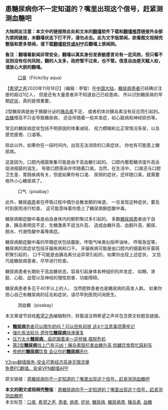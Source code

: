  <h2>患糖尿病你不一定知道的？嘴里出现这个信号，赶紧测测血糖吧</h2> <p class="notice"><b>大陆网友注意：本文中的链接除此处和文末的<a href="https://github.com/bannedbook/fanqiang" >翻墙</a>软件下载和<a href="https://github.com/killgcd/justmysocks/blob/master/README.md">翻墙推荐</a>链接外全部为禁网链接，未翻墙状态下打不开，请勿点击。此为文字版禁闻，欲看图文视频完整版和更多禁闻，请下载<a href="https://github.com/bannedbook/fanqiang">翻墙软件或APP</a>后翻墙上禁闻网。</p><p>备注：翻墙看新闻非常安全，翻墙以真实身份发表敏感言论有一定风险，但只看不说则没有任何风险，翻的人太多，政府管不过来，也不管。信息自由是天赋人权，请放心大胆的翻墙。</b></p>  <div class="entry"> <figure><figcaption><a href="https://www.bannedbook.org/bnews/tag/%e5%8f%a3%e8%87%ad/" class="st_tag internal_tag" rel="tag" title="标签 口臭 下的日志">口臭</a>（Flickr/by aqua）</figcaption></figure> <p>【<span class='wp_keywordlink_affiliate'><a href="https://www.soundofhope.org" title="希望之声" target="_blank">希望之声</a></span>2020年11月18日】（编辑：李智）在<span class='wp_keywordlink_affiliate'><a href="https://www.bannedbook.org/" title="中国" target="_blank">中国</a></span><span class='wp_keywordlink_affiliate'><a href="https://www.bannedbook.org/" title="大陆" target="_blank">大陆</a></span>，<a href="https://www.bannedbook.org/bnews/tag/%e7%b3%96%e5%b0%bf%e7%97%85/" class="st_tag internal_tag" rel="tag" title="标签 糖尿病 下的日志">糖尿病</a><a href="https://www.bannedbook.org/bnews/tag/%E6%82%A3%E8%80%85/" class="st_tag internal_tag" rel="tag" title="标签 患者 下的日志">患者</a>已经确诊注册的超过1亿人， 但是还有大量患者并不知道自己已经患病， 所以识别糖尿病的早期<a href="https://www.bannedbook.org/bnews/tag/%E7%97%87%E7%8A%B6/" class="st_tag internal_tag" rel="tag" title="标签 症状 下的日志">症状</a>，真的是很重要。</p> <p>2型糖尿病是由于胰腺分泌的<a href="https://www.bannedbook.org/bnews/tag/%E8%83%B0%E5%B2%9B%E7%B4%A0/" class="st_tag internal_tag" rel="tag" title="标签 胰岛素 下的日志">胰岛素</a>不足， 或者机体对胰岛素没有反应而引起的。<a href="https://www.bannedbook.org/bnews/tag/%e8%a1%80%e7%b3%96/" class="st_tag internal_tag" rel="tag" title="标签 血糖 下的日志">血糖</a>增高不只会导致糖尿病， 还会伴随着一些并发症，如心脏病和神经损伤等。</p> <p>常见的糖尿病症状包括不明原因的体重减轻、 视力模糊和比正常情况多尿，以及感觉疲倦、口渴等。</p> <p>除此以外，如果你在一段时间内，出现无法消除的口臭症状， 你也有可能患上糖尿病。</p>  <p>这是因为，口腔内细菌聚集可能是由于高血糖引起的。 口腔内葡萄糖浓度升高会促进细菌的滋生， 导致口腔感染并伴随着口臭。当然，在生活中， 口臭还与口腔卫生差、胃肠疾病有关，但是如果你有口渴、 尿频的症状，还伴随口臭，就需要格外小心糖尿病了。</p> <figure><figcaption> 口气（pixabay）</figcaption></figure> <p>此外，糖尿<a href="https://www.bannedbook.org/bnews/tag/%E7%97%85%E6%82%A3/" class="st_tag internal_tag" rel="tag" title="标签 病患 下的日志">病患</a>者在呼吸过程中偶尔会散发酮的味道， 一旦发现这种症状，要及时到医院进行检查， 这可能意味着你患上了糖尿病酮症酸中毒。</p> <p>糖尿病酮症酸中毒是由自身体内的酮积聚过多引起的。 多数<a href="https://www.bannedbook.org/bnews/tag/%E7%B3%96%E5%B0%BF%E7%97%85%E6%82%A3/" class="st_tag internal_tag" rel="tag" title="标签 糖尿病患 下的日志">糖尿病患</a>者由于自身，胰岛素明显不足，生糖激素不适当升高， 造成血糖升高、血酮升高、酮尿、脱水、代谢性酸中毒等病症。</p> <p>糖尿病酮症酸中毒的早期症状包括腹胀，呼吸气味类似指甲油味， 呼吸急促等，糖尿病的其症状包括牙龈疾病和口干。 牙龈疾病可能是由口腔内的细菌和牙菌斑积聚引起的， 口干可能是由胰岛素分泌异常引起的，如果你出现上述症状， 又恰巧是糖尿病患者，尽早进行检查。</p>  <p>糖尿病患者长期处于高血糖状态，容易引起身体各种组织的并发症， 如眼、肾脏、心脏、血管以及神经的慢性损害、功能障碍。</p> <p>糖尿病患者多见于40岁以上的人， 当然肥胖患者也是糖尿病的高发人群。 如果你担心自己有糖尿病的征兆和症状，请尽早到医院问询医生。</p> <figure><figcaption> 测血糖（pixabay）</figcaption></figure> <p>本文章或节目经<a href="https://www.bannedbook.org/bnews/tag/%e5%b8%8c%e6%9c%9b%e4%b9%8b%e5%a3%b0/" class="st_tag internal_tag" rel="tag" title="标签 希望之声 下的日志">希望之声</a>编辑制作，转载请注明希望之声并包含原文标题及链接。</p> <ul class='op-related-articles' title='相关阅读'> <li><a href='https://www.bannedbook.org/bnews/health/20201116/1431679.html' target='_blank'><b>糖尿病</b>患者可以喝牛奶吗？可以但有前提 这4个注意事项需牢记</a></li> <li><a href='https://www.bannedbook.org/bnews/aomi/supernatural/20201114/1430580.html' target='_blank'>强化炼法轮功 遗传性<b>糖尿病</b>快速康复</a></li> <li><a href='https://www.bannedbook.org/bnews/health/20201113/1430311.html' target='_blank'>压力太大<b>糖尿病</b>、癌症跟着来〜这样做 摆脱危机</a></li> <li><a href='https://www.bannedbook.org/bnews/health/20201112/1429749.html' target='_blank'>第2型<b>糖尿病</b>找上门有元凶！胰岛素阻抗害血糖升高 低醣饮食帮忙踩刹车</a></li> <li><a href='https://www.bannedbook.org/bnews/health/20201111/1429277.html' target='_blank'>传统的<b>糖尿病</b>饮食 会让你的<b>糖尿病</b>恶化</a></li> </ul> <p class="texttj"> <a href="https://www.bannedbook.org/forum23/topic22702.html" target="_blank">V2ray翻墙服务-安全可靠经济高速无限流量</a><br/> <a href="https://github.com/bannedbook/fanqiang/wiki/%E7%A6%81%E9%97%BB%E7%BD%91%E5%AE%89%E5%8D%93%E7%BF%BB%E5%A2%99%E6%96%B0%E9%97%BBAPP" target="_blank">免费PC翻墙、安卓VPN翻墙APP</a></p><p>原文链接：<a class="src_link"  href="https://www.soundofhope.org/post/275583" target="_blank">患糖尿病你不一定知道的？嘴里出现这个信号，赶紧测测血糖吧</a></p> <a name='sharetosocial'></a>       <div><b>本文的图文或视频完整版</b>：<a href='https://www.bannedbook.org/bnews/comments/20201119/1433178.html'>患糖尿病你不一定知道的？嘴里出现这个信号，赶紧测测血糖吧</a></div>  </div><!--END ENTRY--> <div class="postfooter"> <div>本文标签：<a href="https://www.bannedbook.org/bnews/tag/%e5%8f%a3%e8%87%ad/" rel="tag">口臭</a>, <a href="https://www.bannedbook.org/bnews/tag/%e5%b8%8c%e6%9c%9b%e4%b9%8b%e5%a3%b0/" rel="tag">希望之声</a>, <a href="https://www.bannedbook.org/bnews/tag/%E6%82%A3%E8%80%85/" rel="tag">患者</a>, <a href="https://www.bannedbook.org/bnews/tag/%E7%97%85%E6%82%A3/" rel="tag">病患</a>, <a href="https://www.bannedbook.org/bnews/tag/%E7%97%87%E7%8A%B6/" rel="tag">症状</a>, <a href="https://www.bannedbook.org/bnews/tag/%e7%b3%96%e5%b0%bf%e7%97%85/" rel="tag">糖尿病</a>, <a href="https://www.bannedbook.org/bnews/tag/%E7%B3%96%E5%B0%BF%E7%97%85%E6%82%A3/" rel="tag">糖尿病患</a>, <a href="https://www.bannedbook.org/bnews/tag/%E8%83%B0%E5%B2%9B%E7%B4%A0/" rel="tag">胰岛素</a>, <a href="https://www.bannedbook.org/bnews/tag/%e8%a1%80%e7%b3%96/" rel="tag">血糖</a></div>  </div><!--END POSTFOOTER--> 